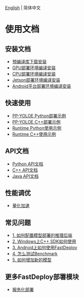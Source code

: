 [English](README.md) | 简体中文

# 使用文档

## 安装文档

- [预编译库下载安装](cn/build_and_install/download_prebuilt_libraries.md)
- [GPU部署环境编译安装](cn/build_and_install/gpu.md)
- [CPU部署环境编译安装](cn/build_and_install/cpu.md)
- [Jetson部署环境编译安装](cn/build_and_install/jetson.md)
- [Android平台部署环境编译安装](cn/build_and_install/android.md)

## 快速使用

- [PP-YOLOE Python部署示例]()
- [PP-YOLOE C++部署示例]()
- [Runtime Python使用示例]()
- [Runtime C++使用示例]()

## API文档

- [Python API文档]()
- [C++ API文档]()
- [Java API文档]()

## 性能调优

- [量化加速](cn/quantize.md)

## 常见问题

- [1. 如何配置模型部署的推理后端]()
- [2. Windows上C++ SDK如何使用]()
- [3. Android上如何使用FastDeploy]()
- [4. 怎么测试Benchmark]()
- [5. 如何增加新的模型]()

## 更多FastDeploy部署模块

- [服务化部署]()
